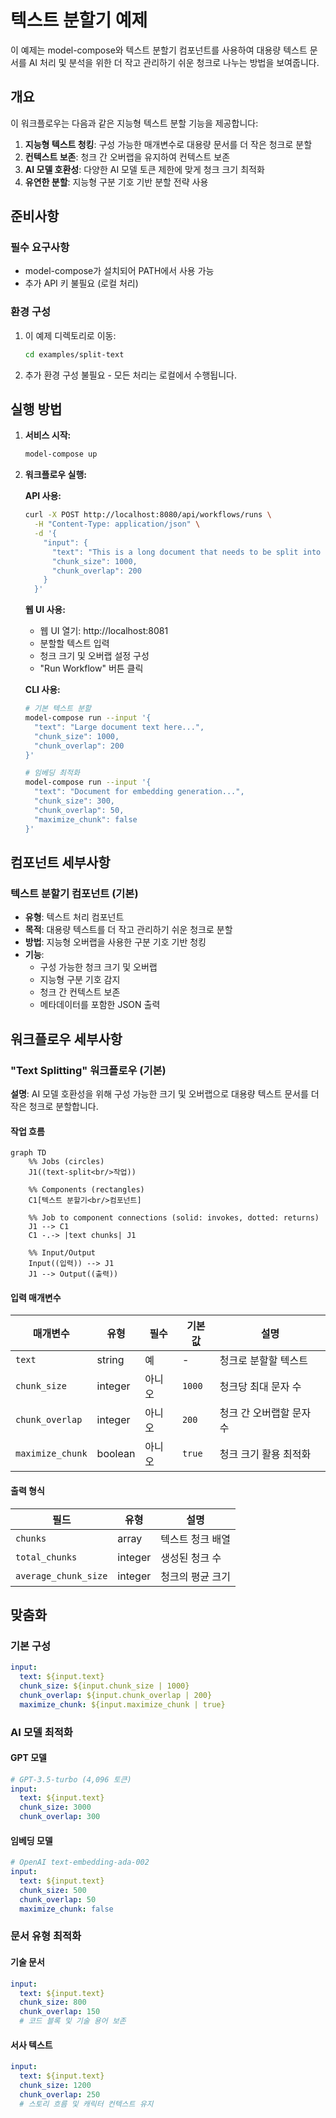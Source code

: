 # 텍스트 분할기 예제

이 예제는 model-compose와 텍스트 분할기 컴포넌트를 사용하여 대용량 텍스트 문서를 AI 처리 및 분석을 위한 더 작고 관리하기 쉬운 청크로 나누는 방법을 보여줍니다.

## 개요

이 워크플로우는 다음과 같은 지능형 텍스트 분할 기능을 제공합니다:

1. **지능형 텍스트 청킹**: 구성 가능한 매개변수로 대용량 문서를 더 작은 청크로 분할
2. **컨텍스트 보존**: 청크 간 오버랩을 유지하여 컨텍스트 보존
3. **AI 모델 호환성**: 다양한 AI 모델 토큰 제한에 맞게 청크 크기 최적화
4. **유연한 분할**: 지능형 구분 기호 기반 분할 전략 사용

## 준비사항

### 필수 요구사항

- model-compose가 설치되어 PATH에서 사용 가능
- 추가 API 키 불필요 (로컬 처리)

### 환경 구성

1. 이 예제 디렉토리로 이동:
   ```bash
   cd examples/split-text
   ```

2. 추가 환경 구성 불필요 - 모든 처리는 로컬에서 수행됩니다.

## 실행 방법

1. **서비스 시작:**
   ```bash
   model-compose up
   ```

2. **워크플로우 실행:**

   **API 사용:**
   ```bash
   curl -X POST http://localhost:8080/api/workflows/runs \
     -H "Content-Type: application/json" \
     -d '{
       "input": {
         "text": "This is a long document that needs to be split into smaller chunks for processing by AI models. Each chunk should maintain context while respecting size limits.",
         "chunk_size": 1000,
         "chunk_overlap": 200
       }
     }'
   ```

   **웹 UI 사용:**
   - 웹 UI 열기: http://localhost:8081
   - 분할할 텍스트 입력
   - 청크 크기 및 오버랩 설정 구성
   - "Run Workflow" 버튼 클릭

   **CLI 사용:**
   ```bash
   # 기본 텍스트 분할
   model-compose run --input '{
     "text": "Large document text here...",
     "chunk_size": 1000,
     "chunk_overlap": 200
   }'

   # 임베딩 최적화
   model-compose run --input '{
     "text": "Document for embedding generation...",
     "chunk_size": 300,
     "chunk_overlap": 50,
     "maximize_chunk": false
   }'
   ```

## 컴포넌트 세부사항

### 텍스트 분할기 컴포넌트 (기본)
- **유형**: 텍스트 처리 컴포넌트
- **목적**: 대용량 텍스트를 더 작고 관리하기 쉬운 청크로 분할
- **방법**: 지능형 오버랩을 사용한 구분 기호 기반 청킹
- **기능**:
  - 구성 가능한 청크 크기 및 오버랩
  - 지능형 구분 기호 감지
  - 청크 간 컨텍스트 보존
  - 메타데이터를 포함한 JSON 출력

## 워크플로우 세부사항

### "Text Splitting" 워크플로우 (기본)

**설명**: AI 모델 호환성을 위해 구성 가능한 크기 및 오버랩으로 대용량 텍스트 문서를 더 작은 청크로 분할합니다.

#### 작업 흐름

```mermaid
graph TD
    %% Jobs (circles)
    J1((text-split<br/>작업))

    %% Components (rectangles)
    C1[텍스트 분할기<br/>컴포넌트]

    %% Job to component connections (solid: invokes, dotted: returns)
    J1 --> C1
    C1 -.-> |text chunks| J1

    %% Input/Output
    Input((입력)) --> J1
    J1 --> Output((출력))
```

#### 입력 매개변수

| 매개변수 | 유형 | 필수 | 기본값 | 설명 |
|---------|------|------|--------|------|
| `text` | string | 예 | - | 청크로 분할할 텍스트 |
| `chunk_size` | integer | 아니오 | `1000` | 청크당 최대 문자 수 |
| `chunk_overlap` | integer | 아니오 | `200` | 청크 간 오버랩할 문자 수 |
| `maximize_chunk` | boolean | 아니오 | `true` | 청크 크기 활용 최적화 |

#### 출력 형식

| 필드 | 유형 | 설명 |
|-----|------|------|
| `chunks` | array | 텍스트 청크 배열 |
| `total_chunks` | integer | 생성된 청크 수 |
| `average_chunk_size` | integer | 청크의 평균 크기 |

## 맞춤화

### 기본 구성

```yaml
input:
  text: ${input.text}
  chunk_size: ${input.chunk_size | 1000}
  chunk_overlap: ${input.chunk_overlap | 200}
  maximize_chunk: ${input.maximize_chunk | true}
```

### AI 모델 최적화

#### GPT 모델
```yaml
# GPT-3.5-turbo (4,096 토큰)
input:
  text: ${input.text}
  chunk_size: 3000
  chunk_overlap: 300
```

#### 임베딩 모델
```yaml
# OpenAI text-embedding-ada-002
input:
  text: ${input.text}
  chunk_size: 500
  chunk_overlap: 50
  maximize_chunk: false
```

### 문서 유형 최적화

#### 기술 문서
```yaml
input:
  text: ${input.text}
  chunk_size: 800
  chunk_overlap: 150
  # 코드 블록 및 기술 용어 보존
```

#### 서사 텍스트
```yaml
input:
  text: ${input.text}
  chunk_size: 1200
  chunk_overlap: 250
  # 스토리 흐름 및 캐릭터 컨텍스트 유지
```
